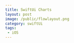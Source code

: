 ```yaml
---
title: SwiftUi Charts
layout: post
image: /public/flowlayout.png
category: swiftUi
tags: 
 - iOS
---
```

